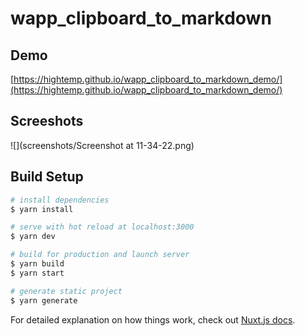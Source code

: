 # wapp_clipboard_to_markdown

## Demo 

[https://hightemp.github.io/wapp_clipboard_to_markdown_demo/](https://hightemp.github.io/wapp_clipboard_to_markdown_demo/)

## Screeshots

![](screenshots/Screenshot at 11-34-22.png)

## Build Setup

```bash
# install dependencies
$ yarn install

# serve with hot reload at localhost:3000
$ yarn dev

# build for production and launch server
$ yarn build
$ yarn start

# generate static project
$ yarn generate
```

For detailed explanation on how things work, check out [Nuxt.js docs](https://nuxtjs.org).
